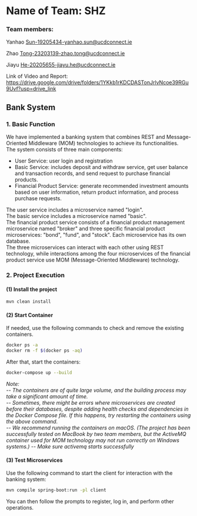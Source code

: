 # Name of Team: SHZ
### Team members:
Yanhao Sun-19205434-yanhao.sun@ucdconnect.ie

Zhao Tong-23203139-zhao.tong@ucdconnect.ie

Jiayu He-20205655-jiayu.he@ucdconnect.ie

Link of Video and Report: https://drive.google.com/drive/folders/1YKkb1rKDCDASTonJrlvNcoe39RGu9Uvf?usp=drive_link
## Bank System


### 1. Basic Function
We have implemented a banking system that combines REST and Message-Oriented Middleware (MOM) technologies to achieve its functionalities.  
The system consists of three main components:
- User Service: user login and registration
- Basic Service: includes deposit and withdraw service, get user balance and transaction records, and send request to purchase financial products.
- Financial Product Service: generate recommended investment amounts based on user information, return product information, and process purchase requests.

The user service includes a microservice named "login".  
The basic service includes a microservice named "basic".  
The financial product service consists of a financial product management microservice named "broker" and three specific financial product microservices: "bond", "fund", and "stock". Each microservice has its own database.  
The three microservices can interact with each other using REST technology, while interactions among the four microservices of the financial product service use MOM (Message-Oriented Middleware) technology.
### 2. Project Execution
#### (1) Install the project
```bash
mvn clean install
```
#### (2) Start Container
If needed, use the following commands to check and remove the existing containers.
```bash
docker ps -a
docker rm -f $(docker ps -aq)
```
After that, start the containers:
```bash
docker-compose up --build
```
*Note:  
-- The containers are of quite large volume, and the building process may take a significant amount of time.  
-- Sometimes, there might be errors where microservices are created before their databases, despite adding health checks and dependencies in the Docker Compose file. If this happens, try restarting the containers using the above command.  
-- We recommend running the containers on macOS. (The project has been successfully tested on MacBook by two team members, but the ActiveMQ container used for MOM technology may not run correctly on Windows systems.)
-- Make sure activemq starts successfully*

#### (3) Test Microservices
Use the following command to start the client for interaction with the banking system:
```bash
mvn compile spring-boot:run -pl client
```
You can then follow the prompts to register, log in, and perform other operations.